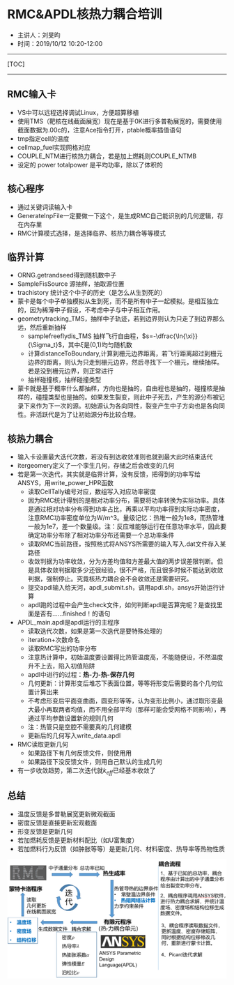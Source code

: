# RMC&APDL核热力耦合培训
* 主讲人：刘旻昀
* 时间：2019/10/12 10:20-12:00

---

[TOC]

---

## RMC输入卡
* VS中可以远程选择调试Linux，方便超算移植
* 使用TMS（靶核在线截面展宽）现在是基于0K进行多普勒展宽的，需要使用截面数据为.00c的，注意Ace指令打开，ptable概率插值语句
* tmp指定cell的温度
* cellmap_fuel实现网格对应
* COUPLE_NTM进行核热力耦合，若是加上燃耗则COUPLE_NTMB
* 设定的 power totalpower 是平均功率，除以了体积的

## 核心程序 
* 通过关键词读输入卡
* GenerateInpFile一定要做一下这个，是生成RMC自己能识别的几何逻辑，存在内存里
* RMC计算模式选择，是选择临界、核热力耦合等等模式
## 临界计算
* ORNG.getrandseed得到随机数中子
* SampleFisSource 源抽样，抽取源位置
* trachistory 统计这个中子的历史（是怎么从生到死的）
* 蒙卡是每个中子单独模拟从生到死，而不是所有中子一起模拟。是相互独立的，因为稀薄中子假设，不考虑中子与中子相互作用。
* geometrytracking_TMS，抽样中子轨迹，若到边界则认为只走了到边界那么远，然后重新抽样
  * samplefreeflydis_TMS 抽样飞行自由程，$s=-\dfrac{\ln{\xi}}{\Sigma_t}$，其中$\xi$是(0,1)均匀随机数
  * 计算distanceToBoundary,计算到栅元边界距离，若飞行距离超过到栅元边界的距离，则认为只走到栅元边界，然后寻找下一个栅元，继续抽样。若是没到栅元边界，则正常进行
  * 抽样碰撞核，抽样碰撞类型
* 蒙卡就是基于概率什么都抽样，方向也是抽的，自由程也是抽的，碰撞核是抽样的，碰撞类型也是抽的。如果发生裂变，则此中子死去，产生的源分布被记录下来作为下一次的源。初始源认为各向同性，裂变产生中子方向也是各向同性。非活跃代是为了让初始源分布比较合理。
  
## 核热力耦合
* 输入卡设置最大迭代次数，若没有到达收敛准则也就到最大此时结束迭代
* itergeomery定义了一个孪生几何，存储之后会改变的几何
* 若是第一次迭代，其实就是临界计算，没有反馈，把得到的功率写给 ANSYS，用write_power_HPR函数
  * 读取CellTally编号对应，数组写入对应功率密度
  * 因为RMC统计得到的是相对功率分布，需要将功率转换为实际功率。具体是通过相对功率分布得到功率占比，再乘以平均功率得到实际功率密度，注意RMC功率密度单位为W/m^3。量级记忆：热堆一般为1e8，而热管堆一般为1e7，差一个数量级。注：反应堆能够运行在任意功率水平，因此要确定功率分布除了相对功率分布还需要一个总功率条件
  * 读取RMC当前路径，按照格式将ANSYS所需要的输入写入.dat文件存入某路径
  * 收敛判据为功率收敛，分为方差均值和方差最大值的两步误差限判断。但是具体收敛判据取多少还很经验，很不严格，而且很多时候不能达到收敛判据，强制停止。究竟核热力耦合会不会收敛还是需要研究。
  * 提交apdl输入给天河，apdl_submit.sh，调用apdl.sh，ansys开始运行计算
  * apdl跑的过程中会产生check文件，如何判断apdl是否算完呢？是查找里面是否有……finished！的语句
* APDL_main.apdl是apdl运行的主程序
  * 读取迭代次数，如果是第一次迭代是要特殊处理的
  * iteration+次数命名
  * 读取RMC写出的功率分布
  * 注意热计算中，初始温度要设置得比热管温度高，不能随便设，不然温度升不上去，陷入初值陷阱
  * apdl中进行的过程：**热-力-热-保存几何**
  * 几何更新：计算形变后堆芯下表面位置，等等将形变后需要的各个几何位置计算出来
  * 不考虑形变后平面变曲面，圆变形等等，认为变形比例小，通过取形变最大最小再取两者均值，而不用全部平均（那样可能会受网格不同影响），再通过平均参数设置新的规则几何
  * 注：热管只是空腔不需要真的几何建模
  * 更新后的几何写入write_data.apdl
* RMC读取更新几何
  * 如果路径下有几何反馈文件，则使用用
  * 如果路径下没反馈文件，则用自己默认的生成几何
* 有一步收敛趋势，第二次迭代就$k_{eff}$已经基本收敛了
## 总结
* 温度反馈是多普勒展宽更新微观截面
* 密度反馈是直接更新宏观截面
* 形变反馈是更新几何
* 若加燃耗反馈是更新材料配比（如U富集度）
* 若加燃料行为反馈（如肿胀等等）是更新几何、材料密度、热导率等热物性质

![](2019-10-12-13-53-24.png)